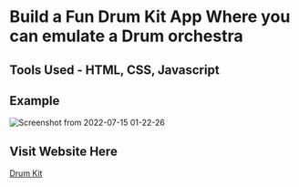 # Build a Fun Drum Kit App Where you can emulate a Drum orchestra

## Tools Used - HTML, CSS, Javascript

## Example 
![Screenshot from 2022-07-15 01-22-26](https://user-images.githubusercontent.com/56152715/179071660-0fbd72a5-62e4-4ef1-8432-72651d82743a.png)


## Visit Website Here

[Drum Kit](https://aks32216.github.io/Drum-Kit/)